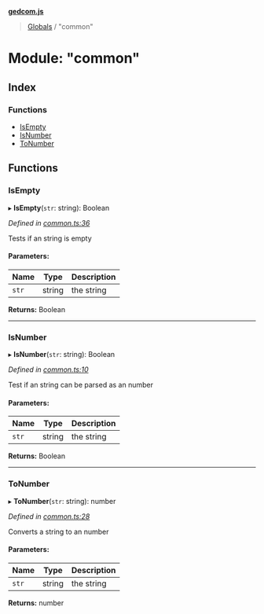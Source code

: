 **[gedcom.js](../README.md)**

> [Globals](../globals.md) / "common"

# Module: "common"

## Index

### Functions

* [IsEmpty](_common_.md#isempty)
* [IsNumber](_common_.md#isnumber)
* [ToNumber](_common_.md#tonumber)

## Functions

### IsEmpty

▸ **IsEmpty**(`str`: string): Boolean

*Defined in [common.ts:36](https://github.com/Jisco/gedcom.js/blob/af9d585/src/common.ts#L36)*

Tests if an string is empty

#### Parameters:

Name | Type | Description |
------ | ------ | ------ |
`str` | string | the string  |

**Returns:** Boolean

___

### IsNumber

▸ **IsNumber**(`str`: string): Boolean

*Defined in [common.ts:10](https://github.com/Jisco/gedcom.js/blob/af9d585/src/common.ts#L10)*

Test if an string can be parsed as an number

#### Parameters:

Name | Type | Description |
------ | ------ | ------ |
`str` | string | the string  |

**Returns:** Boolean

___

### ToNumber

▸ **ToNumber**(`str`: string): number

*Defined in [common.ts:28](https://github.com/Jisco/gedcom.js/blob/af9d585/src/common.ts#L28)*

Converts a string to an number

#### Parameters:

Name | Type | Description |
------ | ------ | ------ |
`str` | string | the string  |

**Returns:** number
